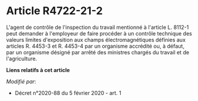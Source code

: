 # Article R4722-21-2

L'agent de contrôle de l'inspection du travail mentionné à l'article L. 8112-1 peut demander à l'employeur de faire procéder
à un contrôle technique des valeurs limites d'exposition aux champs électromagnétiques définies aux articles R. 4453-3 et R.
4453-4 par un organisme accrédité ou, à défaut, par un organisme désigné par arrêté des ministres chargés du travail et de
l'agriculture.

**Liens relatifs à cet article**

_Modifié par_:

  - Décret n°2020-88 du 5 février 2020 - art. 1
